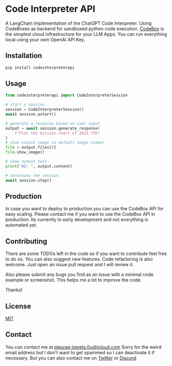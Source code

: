 # Code Interpreter API

A LangChain implementation of the ChatGPT Code Interpreter.
Using CodeBoxes as backend for sandboxed python code execution.
[CodeBox](https://github.com/shroominic/codebox-api/tree/main) is the simplest cloud infrastructure for your LLM Apps.
You can run everything local using your own OpenAI API Key.

## Installation

```bash
pip install codeinterpreterapi
```

## Usage

```python
from codeinterpreterapi import CodeInterpreterSession

# start a session
session = CodeInterpreterSession()
await session.astart()

# generate a response based on user input
output = await session.generate_response(
    f"Plot the bitcoin chart of 2023 YTD"
)
# show output image in default image viewer
file = output.files[0]
file.show_image()

# show output text
print("AI: ", output.content)

# terminate the session
await session.stop()

```

## Production

In case you want to deploy to production you can use the CodeBox API for easy scaling.
Please contact me if you want to use the CodeBox API in production.
Its currently in early development and not everything is automated yet.

## Contributing

There are some TODOs left in the code
so if you want to contribute feel free to do so.
You can also suggest new features. Code refactoring is also welcome.
Just open an issue pull request and I will review it.

Also please submit any bugs you find as an issue
with a minimal code example or screenshot.
This helps me a lot to improve the code.

Thanks!

## License

[MIT](https://choosealicense.com/licenses/mit/)

## Contact

You can contact me at [pleurae-berets.0u@icloud.com](mailto:pleurae-berets.0u@icloud.com)
Sorry for the weird email address but I don't want to get spammed so I can deactivate it if necessary.
But you can also contact me on [Twitter](https://twitter.com/shroominic) or [Discord](https://gptassistant.app/community).
